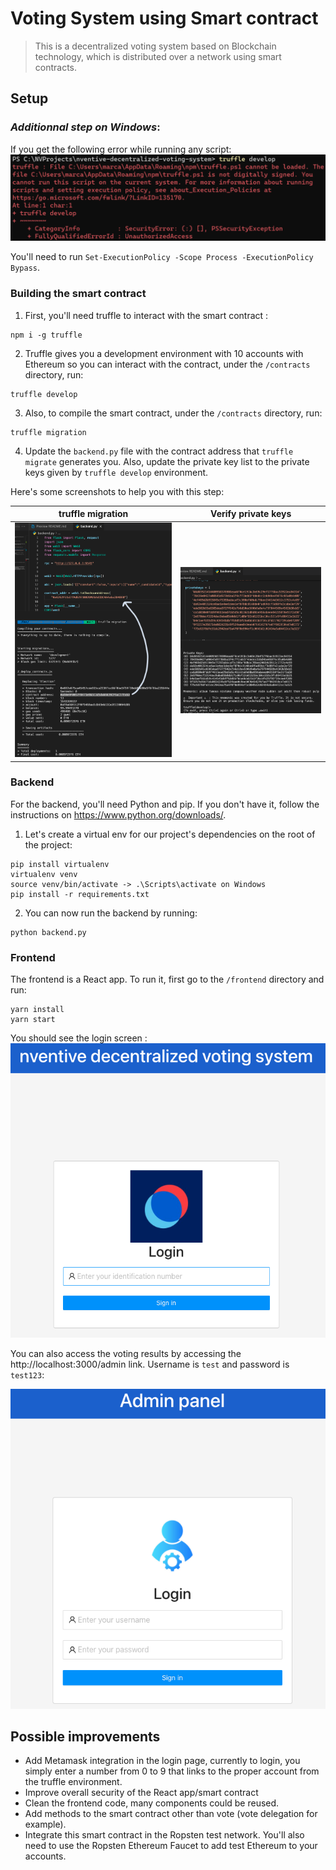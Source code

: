 # Voting System using Smart contract

> This is a decentralized voting system based on Blockchain technology, which is distributed over a network using smart contracts.

## Setup

### _Additionnal step on Windows_:

If you get the following error while running any script:
![](./screenshots/WindowsError.png)

You'll need to run `Set-ExecutionPolicy -Scope Process -ExecutionPolicy Bypass`.

### Building the smart contract

1. First, you'll need truffle to interact with the smart contract :

```
npm i -g truffle
```

2. Truffle gives you a development environment with 10 accounts with Ethereum so you can interact with the contract, under the `/contracts` directory, run:

```
truffle develop
```

3. Also, to compile the smart contract, under the `/contracts` directory, run:

```
truffle migration
```

4. Update the `backend.py` file with the contract address that `truffle migrate` generates you. Also, update the private key list to the private keys given by `truffle develop` environment.

Here's some screenshots to help you with this step:

|            truffle migration            |            Verify private keys            |
| :-------------------------------------: | :---------------------------------------: |
| ![](./screenshots/truffleMigration.png) | ![](./screenshots/trufflePrivateKeys.png) |

### Backend

For the backend, you'll need Python and pip. If you don't have it, follow the instructions on https://www.python.org/downloads/.

1. Let's create a virtual env for our project's dependencies on the root of the project:

```
pip install virtualenv
virtualenv venv
source venv/bin/activate -> .\Scripts\activate on Windows
pip install -r requirements.txt
```

2. You can now run the backend by running:

```
python backend.py
```

### Frontend

The frontend is a React app. To run it, first go to the `/frontend` directory and run:

```
yarn install
yarn start
```

You should see the login screen :
![](./screenshots/Login.png)

You can also access the voting results by accessing the http://localhost:3000/admin link. Username is `test` and password is `test123`:

![](./screenshots/AdminLogin.png)

## Possible improvements

- Add Metamask integration in the login page, currently to login, you simply enter a number from 0 to 9 that links to the proper account from the truffle environment.
- Improve overall security of the React app/smart contract
- Clean the frontend code, many components could be reused.
- Add methods to the smart contract other than vote (vote delegation for example).
- Integrate this smart contract in the Ropsten test network. You'll also need to use the Ropsten Ethereum Faucet to add test Ethereum to your accounts.
